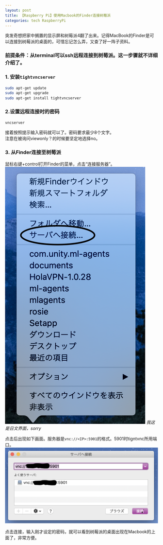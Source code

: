 ```yaml
---
layout: post
title: 【Raspberry Pi】使用Macbook的Finder连接树莓派
categories: tech RaspberryPi
---
```

突发奇想把家中搁置的显示屏和树莓派4翻了出来。记得MacBook的Finder是可以连接到树莓派的桌面的，可惜忘记怎么弄，又查了好一阵子资料。

### 前提条件：从terminal可以ssh远程连接到树莓派。这一步骤就不详细介绍了。

### 1. 安装`tightvncserver`
```bash
sudo apt-get update
sudo apt-get upgrade
sudo apt-get install tightvncserver
```

### 2.设置远程连接时的密码
```bash
vncserver
```
接着按照提示输入密码就可以了。密码要求最少8个文字。  
注意在被询问viewonly？的时候要坚定地选择no。

### 3. 从Finder连接至树莓派
鼠标右键+control打开Finder的菜单，点击“连接服务器”。
<img src="/assets/post/2021-6/8.png" >
*我这是日文界面，sorry*

点击后出现如下画面。服务器是`vnc://<IP>:5901`的格式。5901时tigntvnc所用端口。
<img src="/assets/post/2021-6/9.png" >

点击连接，输入刚才设定的密码，就可以看到树莓派的桌面出现在Macbook的上面了，非常方便。
